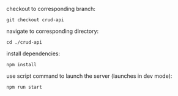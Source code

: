 checkout to corresponding branch:

```
git checkout crud-api
```

navigate to corresponding directory:

```
cd ./crud-api
```

install dependencies:

```
npm install
```

use script command to launch the server (launches in dev mode):

```
npm run start
```
